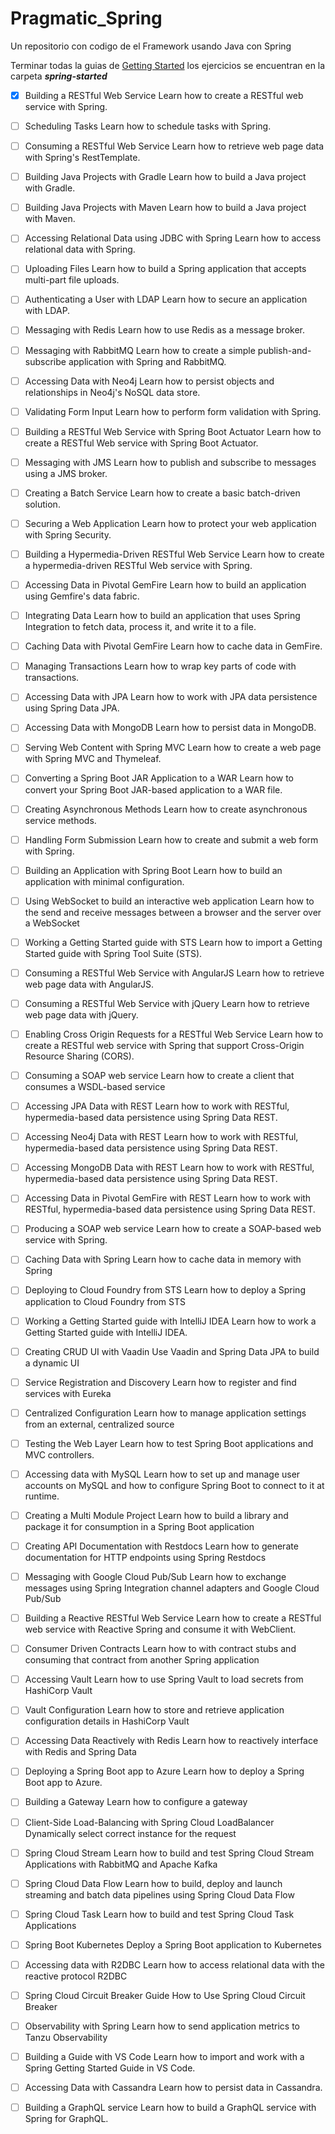 # Pragmatic_Spring
Un repositorio con codigo de el Framework usando Java con Spring

Terminar todas la guias de [Getting Started](https://spring.io/guides#gettingStarted) los ejercicios se encuentran en la carpeta ***spring-started***

- [X] Building a RESTful Web Service
Learn how to create a RESTful web service with Spring.

- [ ] Scheduling Tasks
Learn how to schedule tasks with Spring.

- [ ] Consuming a RESTful Web Service
Learn how to retrieve web page data with Spring's RestTemplate.

- [ ] Building Java Projects with Gradle
Learn how to build a Java project with Gradle.

- [ ] Building Java Projects with Maven
Learn how to build a Java project with Maven.

- [ ] Accessing Relational Data using JDBC with Spring
Learn how to access relational data with Spring.

- [ ] Uploading Files
Learn how to build a Spring application that accepts multi-part file uploads.

- [ ] Authenticating a User with LDAP
Learn how to secure an application with LDAP.

- [ ] Messaging with Redis
Learn how to use Redis as a message broker.

- [ ] Messaging with RabbitMQ
Learn how to create a simple publish-and-subscribe application with Spring and RabbitMQ.

- [ ] Accessing Data with Neo4j
Learn how to persist objects and relationships in Neo4j's NoSQL data store.

- [ ] Validating Form Input
Learn how to perform form validation with Spring.

- [ ] Building a RESTful Web Service with Spring Boot Actuator
Learn how to create a RESTful Web service with Spring Boot Actuator.

- [ ] Messaging with JMS
Learn how to publish and subscribe to messages using a JMS broker.

- [ ] Creating a Batch Service
Learn how to create a basic batch-driven solution.

- [ ] Securing a Web Application
Learn how to protect your web application with Spring Security.

- [ ] Building a Hypermedia-Driven RESTful Web Service
Learn how to create a hypermedia-driven RESTful Web service with Spring.

- [ ] Accessing Data in Pivotal GemFire
Learn how to build an application using Gemfire's data fabric.

- [ ] Integrating Data
Learn how to build an application that uses Spring Integration to fetch data, process it, and write it to a file.

- [ ] Caching Data with Pivotal GemFire
Learn how to cache data in GemFire.

- [ ] Managing Transactions
Learn how to wrap key parts of code with transactions.

- [ ] Accessing Data with JPA
Learn how to work with JPA data persistence using Spring Data JPA.

- [ ] Accessing Data with MongoDB
Learn how to persist data in MongoDB.

- [ ] Serving Web Content with Spring MVC
Learn how to create a web page with Spring MVC and Thymeleaf.

- [ ] Converting a Spring Boot JAR Application to a WAR 
Learn how to convert your Spring Boot JAR-based application to a WAR file.

- [ ] Creating Asynchronous Methods
Learn how to create asynchronous service methods.

- [ ] Handling Form Submission
Learn how to create and submit a web form with Spring.

- [ ] Building an Application with Spring Boot
Learn how to build an application with minimal configuration.

- [ ] Using WebSocket to build an interactive web application
Learn how to the send and receive messages between a browser and the server over a WebSocket

- [ ] Working a Getting Started guide with STS
Learn how to import a Getting Started guide with Spring Tool Suite (STS).

- [ ] Consuming a RESTful Web Service with AngularJS
Learn how to retrieve web page data with AngularJS.

- [ ] Consuming a RESTful Web Service with jQuery
Learn how to retrieve web page data with jQuery.

- [ ] Enabling Cross Origin Requests for a RESTful Web Service
Learn how to create a RESTful web service with Spring that support Cross-Origin Resource Sharing (CORS).

- [ ] Consuming a SOAP web service
Learn how to create a client that consumes a WSDL-based service

- [ ] Accessing JPA Data with REST
Learn how to work with RESTful, hypermedia-based data persistence using Spring Data REST.

- [ ] Accessing Neo4j Data with REST
Learn how to work with RESTful, hypermedia-based data persistence using Spring Data REST.

- [ ] Accessing MongoDB Data with REST
Learn how to work with RESTful, hypermedia-based data persistence using Spring Data REST.

- [ ] Accessing Data in Pivotal GemFire with REST
Learn how to work with RESTful, hypermedia-based data persistence using Spring Data REST.

- [ ] Producing a SOAP web service
Learn how to create a SOAP-based web service with Spring.

- [ ] Caching Data with Spring
Learn how to cache data in memory with Spring

- [ ] Deploying to Cloud Foundry from STS
Learn how to deploy a Spring application to Cloud Foundry from STS

- [ ] Working a Getting Started guide with IntelliJ IDEA
Learn how to work a Getting Started guide with IntelliJ IDEA.

- [ ] Creating CRUD UI with Vaadin
Use Vaadin and Spring Data JPA to build a dynamic UI

- [ ] Service Registration and Discovery
Learn how to register and find services with Eureka

- [ ] Centralized Configuration
Learn how to manage application settings from an external, centralized source

- [ ] Testing the Web Layer
Learn how to test Spring Boot applications and MVC controllers.

- [ ] Accessing data with MySQL
Learn how to set up and manage user accounts on MySQL and how to configure Spring Boot to connect to it at runtime.

- [ ] Creating a Multi Module Project
Learn how to build a library and package it for consumption in a Spring Boot application

- [ ] Creating API Documentation with Restdocs
Learn how to generate documentation for HTTP endpoints using Spring Restdocs

- [ ] Messaging with Google Cloud Pub/Sub
Learn how to exchange messages using Spring Integration channel adapters and Google Cloud Pub/Sub

- [ ] Building a Reactive RESTful Web Service
Learn how to create a RESTful web service with Reactive Spring and consume it with WebClient.

- [ ] Consumer Driven Contracts
Learn how to with contract stubs and consuming that contract from another Spring application

- [ ] Accessing Vault
Learn how to use Spring Vault to load secrets from HashiCorp Vault

- [ ] Vault Configuration
Learn how to store and retrieve application configuration details in HashiCorp Vault

- [ ] Accessing Data Reactively with Redis
Learn how to reactively interface with Redis and Spring Data

- [ ] Deploying a Spring Boot app to Azure
Learn how to deploy a Spring Boot app to Azure.

- [ ] Building a Gateway
Learn how to configure a gateway

- [ ] Client-Side Load-Balancing with Spring Cloud LoadBalancer
Dynamically select correct instance for the request

- [ ] Spring Cloud Stream
Learn how to build and test Spring Cloud Stream Applications with RabbitMQ and Apache Kafka

- [ ] Spring Cloud Data Flow
Learn how to build, deploy and launch streaming and batch data pipelines using Spring Cloud Data Flow

- [ ] Spring Cloud Task
Learn how to build and test Spring Cloud Task Applications

- [ ] Spring Boot Kubernetes
Deploy a Spring Boot application to Kubernetes

- [ ] Accessing data with R2DBC
Learn how to access relational data with the reactive protocol R2DBC

- [ ] Spring Cloud Circuit Breaker Guide
How to Use Spring Cloud Circuit Breaker

- [ ] Observability with Spring
Learn how to send application metrics to Tanzu Observability

- [ ] Building a Guide with VS Code
Learn how to import and work with a Spring Getting Started Guide in VS Code.

- [ ] Accessing Data with Cassandra
Learn how to persist data in Cassandra.

- [ ] Building a GraphQL service
Learn how to build a GraphQL service with Spring for GraphQL.
